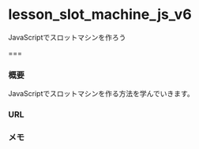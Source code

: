 # lesson_slot_machine_js_v6

JavaScriptでスロットマシンを作ろう

===

### 概要
JavaScriptでスロットマシンを作る方法を学んでいきます。

### URL

### メモ
